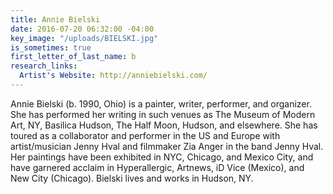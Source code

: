 ```yaml
---
title: Annie Bielski
date: 2016-07-20 06:32:00 -04:00
key_image: "/uploads/BIELSKI.jpg"
is_sometimes: true
first_letter_of_last_name: b
research_links:
  Artist's Website: http://anniebielski.com/
---
```


Annie Bielski (b. 1990, Ohio) is a painter, writer, performer, and organizer. She has performed her writing in such venues as The Museum of Modern Art, NY, Basilica Hudson, The Half Moon, Hudson, and elsewhere. She has toured as a collaborator and performer in the US and Europe with artist/musician Jenny Hval and filmmaker Zia Anger in the band Jenny Hval. Her paintings have been exhibited in NYC, Chicago, and Mexico City, and have garnered acclaim in Hyperallergic, Artnews, iD Vice (Mexico), and New City (Chicago). Bielski lives and works in Hudson, NY.
